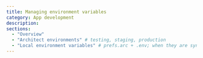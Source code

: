 ```yaml
---
title: Managing environment variables
category: App development
description:
sections:
  - "Overview"
  - "Architect environments" # testing, staging, production
  - "Local environment variables" # prefs.arc + .env; when they are synced vs. not synced
---
```

